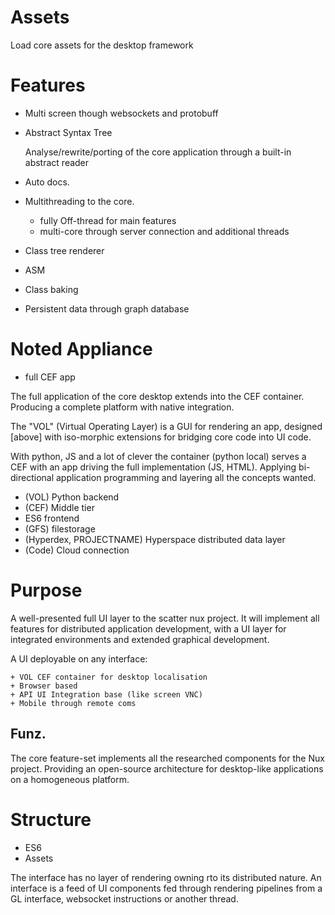 # Assets

Load core assets for the desktop framework

# Features

+ Multi screen though websockets and protobuff
+ Abstract Syntax Tree

    Analyse/rewrite/porting of the core application through a built-in abstract
    reader

+ Auto docs.
+ Multithreading to the core.
    + fully Off-thread for main features
    + multi-core through server connection and additional threads
+ Class tree renderer
+ ASM
+ Class baking
+ Persistent data through graph database

# Noted Appliance

+ full CEF app

The full application of the core desktop extends into the CEF container. Producing
a complete platform with native integration.

The "VOL" (Virtual Operating Layer) is a GUI for rendering an app, designed [above]
with iso-morphic extensions for bridging core code into UI code.

With python, JS and a lot of clever the container (python local) serves a CEF
with an app driving the full implementation (JS, HTML). Applying bi-directional
application programming and layering all the concepts wanted.

+ (VOL) Python backend
+ (CEF) Middle tier
+ ES6 frontend
+ (GFS) filestorage
+ (Hyperdex, PROJECTNAME) Hyperspace distributed data layer
+ (Code) Cloud connection

# Purpose

A well-presented full UI layer to the scatter nux project. It will implement
all features for distributed application development, with a UI layer for
integrated environments and extended graphical development.

A UI deployable on any interface:

    + VOL CEF container for desktop localisation
    + Browser based
    + API UI Integration base (like screen VNC)
    + Mobile through remote coms


## Funz.

The core feature-set implements all the researched components for the Nux project.
Providing an open-source architecture for desktop-like applications on
a homogeneous platform.


# Structure

+ ES6
+ Assets

The interface has no layer of rendering owning rto its distributed nature. An interface is a feed of UI components fed through rendering pipelines from a GL interface, websocket instructions or another thread.

